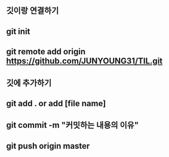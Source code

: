 ## 깃이랑 연결하기

## git init

## git remote add origin https://github.com/JUNYOUNG31/TIL.git

## 깃에 추가하기

## git add . or add [file name]

## git commit -m "커밋하는 내용의 이유"

## git push origin master

